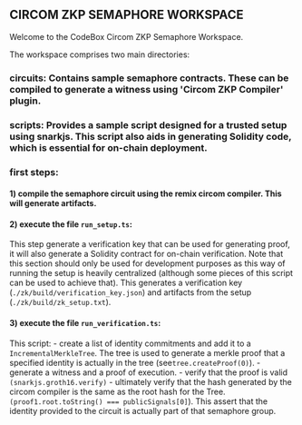 
## CIRCOM ZKP SEMAPHORE WORKSPACE

Welcome to the CodeBox Circom ZKP Semaphore Workspace.

The workspace comprises two main directories:

### circuits: Contains sample semaphore contracts. These can be compiled to generate a witness using 'Circom ZKP Compiler' plugin.

### scripts: Provides a sample script designed for a trusted setup using snarkjs. This script also aids in generating Solidity code, which is essential for on-chain deployment.

### first steps:

#### 1) compile the semaphore circuit using the remix circom compiler. This will generate artifacts.

#### 2) execute the file `run_setup.ts`:
This step generate a verification key that can be used for generating proof, it will also generate a Solidity contract for on-chain verification. 
Note that this section should only be used for development purposes as this way of running the setup is heavily centralized (although some pieces of this script can be used to achieve that).
This generates a verification key (`./zk/build/verification_key.json`) and artifacts from the setup (`./zk/build/zk_setup.txt`).

#### 3) execute the file `run_verification.ts`:
This script:
	- create a list of identity commitments and add it to a `IncrementalMerkleTree`. The tree is used to generate a merkle proof that a specified identity is actually in the tree  (see`tree.createProof(0)`).
	- generate a witness and a proof of execution.
	- verify that the proof is valid `(snarkjs.groth16.verify)`
	- ultimately verify that the hash generated by the circom compiler is the same as the root hash for the Tree. `(proof1.root.toString() === publicSignals[0]`). This assert that the identity provided to the circuit is actually part of that semaphore group.